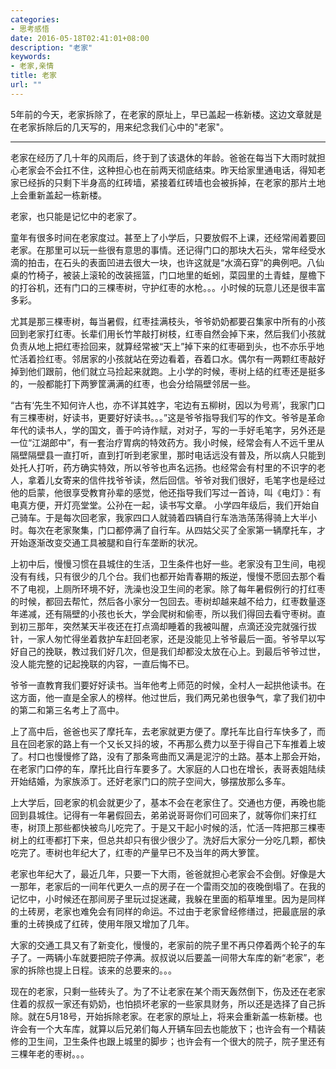 ```yaml
---
categories:
- 思考感悟
date: 2016-05-18T02:41:01+08:00
description: "老家"
keywords:
- 老家,亲情
title: 老家
url: ""
---
```


5年前的今天，老家拆除了，在老家的原址上，早已盖起一栋新楼。这边文章就是在老家拆除后的几天写的，用来纪念我们心中的"老家"。

---

老家在经历了几十年的风雨后，终于到了该退休的年龄。爸爸在每当下大雨时就担心老家会不会扛不住，这种担心也在前两天彻底结束。昨天给家里通电话，得知老家已经拆的只剩下半身高的红砖墙，紧接着红砖墙也会被拆掉，在老家的那片土地上会重新盖起一栋新楼。

老家，也只能是记忆中的老家了。

童年有很多时间在老家度过。甚至上了小学后，只要放假不上课，还经常闹着要回老家。在那里可以玩一些很有意思的事情。还记得门口的那块大石头，常年经受水滴的拍击，在石头的表面凹进去很大一块，也许这就是“水滴石穿”的典例吧。八仙桌的竹椅子，被装上滚轮的改装摇篮，门口地里的蚯蚓，菜园里的土青蛙，屋檐下的打谷机，还有门口的三棵枣树，守护红枣的水枪。。。小时候的玩意儿还是很丰富多彩。

尤其是那三棵枣树，每当暑假，红枣挂满枝头，爷爷奶奶都要召集家中所有的小孩回到老家打红枣。长辈们用长竹竿敲打树枝，红枣自然会掉下来，然后我们小孩就负责从地上把红枣捡回来，就算经常被“天上”掉下来的红枣砸到头，也不亦乐乎地忙活着捡红枣。邻居家的小孩就站在旁边看着，吞着口水。偶尔有一两颗红枣敲好掉到他们跟前，他们就立马捡起来就跑。上小学的时候，枣树上结的红枣还是挺多的，一般都能打下两箩筐满满的红枣，也会分给隔壁邻居一些。

“古有‘先生不知何许人也，亦不详其姓字，宅边有五柳树，因以为号焉’，我家门口有三棵枣树，好读书，更要好好读书。。。”这是爷爷指导我们写的作文。爷爷是革命年代的读书人，学的国文，善于吟诗作赋，对对子，写的一手好毛笔字，另外还是一位“江湖郎中”，有一套治疗胃病的特效药方。我小时候，经常会有人不远千里从隔壁隔壁县一直打听，直到打听到老家里，那时电话远没有普及，所以病人只能到处托人打听，药方确实特效，所以爷爷也声名远扬。也经常会有村里的不识字的老人，拿着儿女寄来的信件找爷爷读，然后回信。爷爷对我们很好，毛笔字也是经过他的启蒙，他很享受教育孙辈的感觉，他还指导我们写过一首诗，叫《电灯》：有电真方便，开灯亮堂堂。公孙在一起，读书写文章。
小学四年级后，我们开始自己骑车。于是每次回老家，我家四口人就骑着四辆自行车浩浩荡荡得骑上大半小时。每次在老家聚集，门口都停满了自行车。从四姑父买了全家第一辆摩托车，才开始逐渐改变交通工具被腿和自行车垄断的状况。

上初中后，慢慢习惯在县城住的生活，卫生条件也好一些。老家没有卫生间，电视没有有线，只有很少的几个台。我们也都开始青春期的叛逆，慢慢不愿回去那个看不了电视，上厕所环境不好，洗澡也没卫生间的老家。除了每年暑假例行的打红枣的时候，都回去帮忙，然后各小家分一包回去。枣树却越来越不给力，红枣数量逐年递减，还有隔壁的小孩也长大，学会爬树和偷枣，所以我们得回去看守枣树。直到初三那年，突然某天半夜还在打点滴却睡着的我被叫醒，点滴还没完就强行拔针，一家人匆忙得坐着救护车赶回老家，还是没能见上爷爷最后一面。爷爷早以写好自己的挽联，教过我们好几次，但是我们却都没太放在心上。到最后爷爷过世，没人能完整的记起挽联的内容，一直后悔不已。

爷爷一直教育我们要好好读书。当年他考上师范的时候，全村人一起拱他读书。在这方面，他一直是全家人的榜样。他过世后，我们两兄弟也很争气，拿了我们初中的第二和第三名考上了高中。

上了高中后，爸爸也买了摩托车，去老家就更方便了。摩托车比自行车快多了，而且在回老家的路上有一个又长又抖的坡，不再那么费力以至于得自己下车推着上坡了。村口也慢慢修了路，没有了那条弯曲而又满是泥泞的土路。基本上那会开始，在老家门口停的车，摩托比自行车要多了。大家庭的人口也在增长，表哥表姐陆续开始结婚，为家族添丁。还好老家门口的院子空间大，够摆放那么多车。

上大学后，回老家的机会就更少了，基本不会在老家住了。交通也方便，再晚也能回到县城住。记得有一年暑假回去，弟弟说哥哥你们可回来了，就等你们来打红枣，树顶上那些都快被鸟儿吃完了。于是又干起小时候的活，忙活一阵把那三棵枣树上的红枣都打下来，但总共却只有很少很少了。洗好后大家分一分吃几颗，都快吃完了。枣树也年纪大了，红枣的产量早已不及当年的两大箩筐。

老家也年纪大了，最近几年，只要一下大雨，爸爸就担心老家会不会倒。好像是大一那年，老家后的一间年代更久一点的房子在一个雷雨交加的夜晚倒塌了。在我的记忆中，小时候还在那间房子里玩过捉迷藏，我躲在里面的稻草堆里。因为是同样的土砖房，老家也难免会有同样的命运。不过由于老家曾经修缮过，把最底层的承重的土砖换成了红砖，使用年限又增加了几年。

大家的交通工具又有了新变化，慢慢的，老家前的院子里不再只停着两个轮子的车子了。一两辆小车就要把院子停满。叔叔说以后要盖一间带大车库的新“老家”，老家的拆除也提上日程。该来的总要来的。。。

现在的老家，只剩一些砖头了。为了不让老家在某个雨天轰然倒下，伤及还在老家住着的叔叔一家还有奶奶，也怕损坏老家的一些家具财务，所以还是选择了自己拆除。就在5月18号，开始拆除老家。在老家的原址上，将来会重新盖一栋新楼。也许会有一个大车库，就算以后兄弟们每人开辆车回去也能放下；也许会有一个精装修的卫生间，卫生条件也跟上城里的脚步；也许会有一个很大的院子，院子里还有三棵年老的枣树。。。
